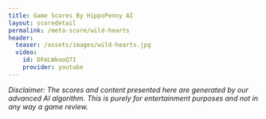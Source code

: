 ```yaml
---
title: Game Scores By HippoPenny AI
layout: scoredetail
permalink: /meta-score/wild-hearts
header:
  teaser: /assets/images/wild-hearts.jpg
  video:
    id: DFmLWkooQ7I
    provider: youtube
---
```

*Disclaimer: The scores and content presented here are generated by our advanced AI algorithm. This is purely for entertainment purposes and not in any way a game review.*
